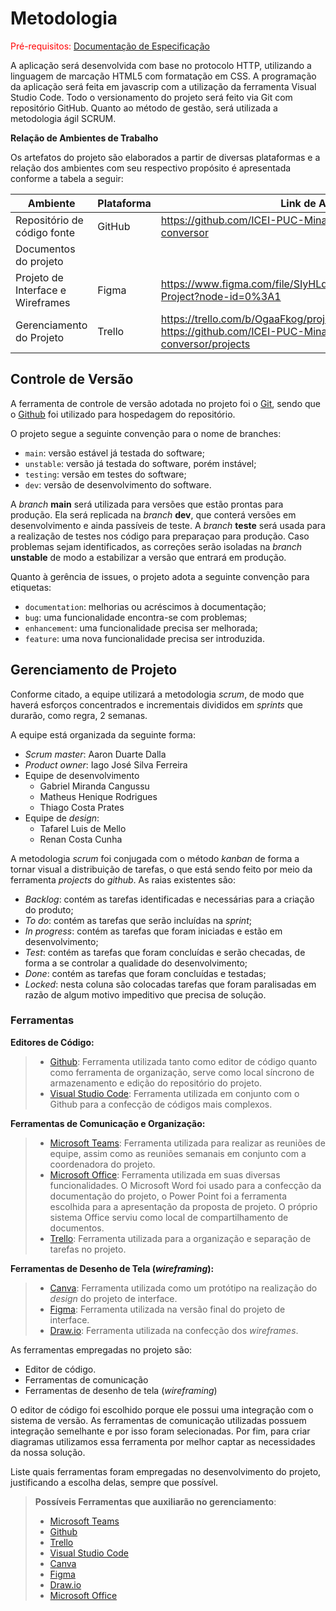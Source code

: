 
# Metodologia

<span style="color:red">Pré-requisitos: <a href="2-Especificação do Projeto.md"> Documentação de Especificação</a></span>

A aplicação será desenvolvida com base no protocolo HTTP, utilizando a linguagem de marcação HTML5 com formatação em CSS. A programação da aplicação será feita em javascrip com a utilização da ferramenta Visual Studio Code. Todo o versionamento do projeto será feito via Git com repositório GitHub. Quanto ao método de gestão, será utilizada a metodologia ágil SCRUM.

<b>Relação de Ambientes de Trabalho</b></br>

Os artefatos do projeto são elaborados a partir de diversas plataformas e a relação dos ambientes com seu respectivo propósito é apresentada conforme a tabela a seguir:

Ambiente                                 | Plataforma  |  Link de Acesso
-----------------------------------------|-------------|---------------------------------------------------------------
 Repositório de código fonte             |  GitHub     |  https://github.com/ICEI-PUC-Minas-PMV-ADS/crypto-conversor   
 Documentos do projeto                   |             |
 Projeto de Interface e  Wireframes      |  Figma      |  https://www.figma.com/file/SIyHLd7Ac93NYTJUTCdpuw/Crypto-Project?node-id=0%3A1
 Gerenciamento do Projeto                |  Trello     |  https://trello.com/b/OgaaFkog/projeto-cripto </br> https://github.com/ICEI-PUC-Minas-PMV-ADS/crypto-conversor/projects
      
                       
## Controle de Versão

A ferramenta de controle de versão adotada no projeto foi o
[Git](https://git-scm.com/), sendo que o [Github](https://github.com)
foi utilizado para hospedagem do repositório.

O projeto segue a seguinte convenção para o nome de branches:

- `main`: versão estável já testada do software;
- `unstable`: versão já testada do software, porém instável;
- `testing`: versão em testes do software;
- `dev`: versão de desenvolvimento do software.

A *branch* **main** será utilizada para versões que estão prontas para produção. Ela será replicada na *branch* **dev**, que conterá versões em desenvolvimento e ainda passíveis de teste. A *branch* **teste** será usada para a realização de testes nos código para preparaçao para produção. Caso problemas sejam identificados, as correções serão isoladas na *branch* **unstable** de modo a estabilizar a versão que entrará em produção.

Quanto à gerência de issues, o projeto adota a seguinte convenção para
etiquetas:

- `documentation`: melhorias ou acréscimos à documentação;
- `bug`: uma funcionalidade encontra-se com problemas;
- `enhancement`: uma funcionalidade precisa ser melhorada;
- `feature`: uma nova funcionalidade precisa ser introduzida.

## Gerenciamento de Projeto

Conforme citado, a equipe utilizará a metodologia *scrum*, de modo que haverá esforços concentrados e incrementais divididos em *sprints* que durarão, como regra, 2 semanas.

A equipe está organizada da seguinte forma:

* *Scrum master*: Aaron Duarte Dalla
* *Product owner*: Iago José Silva Ferreira
* Equipe de desenvolvimento
    * Gabriel Miranda Cangussu
    * Matheus Henique Rodrigues
    * Thiago Costa Prates
* Equipe de *design*:
    * Tafarel Luis de Mello
    * Renan Costa Cunha

A metodologia *scrum* foi conjugada com o método *kanban* de forma a tornar visual a distribuição de tarefas, o que está sendo feito por meio da ferramenta *projects* do *github*. As raias existentes são:

* *Backlog*: contém as tarefas identificadas e necessárias para a criação do produto;
* *To do*: contém as tarefas que serão incluídas na *sprint*;
* *In progress*: contém as tarefas que foram iniciadas e estão em desenvolvimento;
* *Test*: contém as tarefas que foram concluídas e serão checadas, de forma a se controlar a qualidade do desenvolvimento;
* *Done*: contém as tarefas que foram concluídas e testadas;
* *Locked*: nesta coluna são colocadas tarefas que foram paralisadas em razão de algum motivo impeditivo que precisa de solução.



### Ferramentas

**Editores de Código:**

> - [Github](https://github.com/): Ferramenta utilizada tanto como editor de código quanto como ferramenta de organização, serve como local síncrono de armazenamento e edição do repositório do projeto.
> - [Visual Studio Code](https://code.visualstudio.com/): Ferramenta utilizada em conjunto com o Github para a confecção de códigos mais complexos.

**Ferramentas de Comunicação e Organização:**

> - [Microsoft Teams](https://www.microsoft.com/pt-br/microsoft-teams/group-chat-software): Ferramenta utilizada para realizar as reuniões de equipe, assim como as reuniões semanais em conjunto com a coordenadora do projeto.
> - [Microsoft Office](https://www.office.com/): Ferramenta utilizada em suas diversas funcionalidades. O Microsoft Word foi usado para a confecção da documentação do projeto, o Power Point foi a ferramenta escolhida para a apresentação da proposta de projeto. O próprio sistema Office serviu como local de compartilhamento de documentos.
> - [Trello](https://trello.com/): Ferramenta utilizada para a organização e separação de tarefas no projeto.

**Ferramentas de Desenho de Tela (_wireframing_):**

> - [Canva](https://www.canva.com/): Ferramenta utilizada como um protótipo na realização do _design_ do projeto de interface.
> - [Figma](https://www.figma.com/): Ferramenta utilizada na versão final do projeto de interface.
> - [Draw.io](https://drawio-app.com/): Ferramenta utilizada na confecção dos _wireframes_.


As ferramentas empregadas no projeto são:

- Editor de código.
- Ferramentas de comunicação
- Ferramentas de desenho de tela (_wireframing_)

O editor de código foi escolhido porque ele possui uma integração com o
sistema de versão. As ferramentas de comunicação utilizadas possuem
integração semelhante e por isso foram selecionadas. Por fim, para criar
diagramas utilizamos essa ferramenta por melhor captar as
necessidades da nossa solução.

Liste quais ferramentas foram empregadas no desenvolvimento do projeto, justificando a escolha delas, sempre que possível.
 
> **Possíveis Ferramentas que auxiliarão no gerenciamento**: 
> - [Microsoft Teams](https://www.microsoft.com/pt-br/microsoft-teams/group-chat-software)
> - [Github](https://github.com/)
> - [Trello](https://trello.com/)
> - [Visual Studio Code](https://code.visualstudio.com/)
> - [Canva](https://www.canva.com/)
> - [Figma](https://www.figma.com/)
> - [Draw.io](https://drawio-app.com/)
> - [Microsoft Office](https://www.office.com/)
